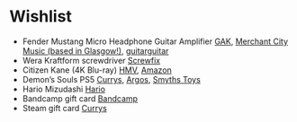 # Wishlist
- Fender Mustang Micro Headphone Guitar Amplifier [GAK](https://www.gak.co.uk/en/fender-mustang-micro-headphone-guitar-amplifier/942149), [Merchant City Music (based in Glasgow!)](https://www.guitar.co.uk/fender-mustang-micro-headphone-amplifier), [guitarguitar](https://www.guitarguitar.co.uk/product/201202364713025--fender-mustang-micro-headphone-amp)
- Wera Kraftform screwdriver [Screwfix](https://www.screwfix.com/p/wera-kraftform-kompakt-interchangeable-screwdriver-set-7-pieces/708hf#product_additional_details_container)
- Citizen Kane (4K Blu-ray) [HMV](https://store.hmv.com/store/film-tv/4k-ultra-hd-blu-ray/citizen-kane), [Amazon](https://www.amazon.co.uk/Citizen-Kane-Anniversary-Collectors-Blu-ray/dp/B09J91C5WK)
- Demon’s Souls PS5 [Currys](https://www.currys.co.uk/gbuk/gaming/console-gaming/games/playstation-demon-s-souls-ps5-10194355-pdt.html), [Argos](https://www.argos.co.uk/product/8328461), [Smyths Toys](https://www.smythstoys.com/uk/en-gb/video-games-and-tablets/playstation-5/playstation-5-games/demon-s-souls-ps5/p/191454)
- Hario Mizudashi [Hario](https://www.hario.co.uk/products/hario-mizudashi-cold-brew-coffee-maker-brown-600ml)
- Bandcamp gift card [Bandcamp](https://bandcamp.com/gift_cards)
- Steam gift card [Currys](https://www.currys.co.uk/products/steam-wallet-card-£20-21776896.html)
